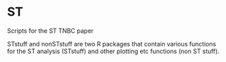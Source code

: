 # ST
Scripts for the ST TNBC paper

STstuff and nonSTstuff are two R packages that contain various functions for the ST analysis (STstuff) and other plotting etc functions (non ST stuff).

